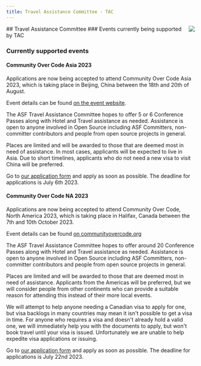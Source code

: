 ```yaml
---
title: Travel Assistance Committee - TAC
---
```


<div class="jumbotron">
<a href="https://www.apache.org/events/current-event.html"><img src="https://www.apache.org/events/current-event-125x125.png" style="float: right;"/></a>
## Travel Assistance Committee
### Events currently being supported by TAC
</div>

<a name="Index-Startingpoints"></a>

### Currently supported events

#### Community Over Code Asia 2023
Applications are now being accepted to attend Community Over Code Asia 2023,
which is taking place in Beijing, China between the 18th and 20th of August.

Event details can be found [on the event website](https://www.bagevent.com/event/8432178).

The ASF Travel Assistance Committee hopes to offer 5 or 6 Conference Passes 
along with Hotel and Travel assistance as needed. Assistance is open to 
anyone involved in Open Source including ASF Committers, non-committer 
contributors and people from open source projects in general.

Places are limited and will be awarded to those that are deemed most in need 
of assistance. In most cases, applicants will be expected to live in Asia.
Due to short timelines, applicants who do not need a new visa to visit China
will be preferred. 

Go to [our application form](https://tac-apply.apache.org) and apply as soon
as possible. The deadline for applications is July 6th 2023.

#### Community Over Code NA 2023
Applications are now being accepted to attend Community Over Code, North
America 2023, which is taking place in Halifax, Canada between the 7th and
10th October 2023.

Event details can be found [on communityovercode.org](https://communityovercode.org/)

The ASF Travel Assistance Committee hopes to offer around 20 Conference Passes 
along with Hotel and Travel assistance as needed. Assistance is open to 
anyone involved in Open Source including ASF Committers, non-committer 
contributors and people from open source projects in general.

Places are limited and will be awarded to those that are deemed most in need 
of assistance. Applicants from the Americas will be preferred, but we will
consider people from other continents who can provide a suitable reason
for attending this instead of their more local events.

We will attempt to help anyone needing a Canadian visa to apply for one, but
visa backlogs in many countries may mean it isn't possible to get a visa in 
time. For anyone who requires a visa and doesn't already hold a valid one,
we will immediately help you with the documents to apply, but won't book
travel until your visa is issued. Unfortunately we are unable to help
expedite visa applications or issuing.

Go to [our application form](https://tac-apply.apache.org) and apply as soon
as possible. The deadline for applications is July 22nd 2023.

</div>

